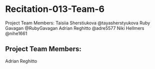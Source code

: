 # Recitation-013-Team-6
Project Team Members: 
Taisiia Sherstiukova @tayasherstyukova
Ruby Gavagan @RubyGavagan
Adrian Reghitto @adre5577
Niki Hellmers @nihe1661

## Project Team Members:
Adrian Reghitto
